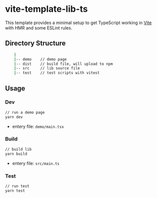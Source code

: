 # vite-template-lib-ts

This template provides a minimal setup to get TypeScript working in [Vite](https://cn.vitejs.dev/guide/) with HMR and some ESLint rules.

## Directory Structure

```bash
    |
    |-- demo    // demo page
    |-- dist    // build file, will upload to npm
    |-- src     // lib source file
    |-- test    // test scripts with vitest
```

## Usage

### Dev

```bash
// run a demo page
yarn dev
```

- entery file: `demo/main.tsx`

### Build

```bash
// build lib
yarn build
```

- entery file: `src/main.ts`

### Test

```bash
// run test
yarn test
```
